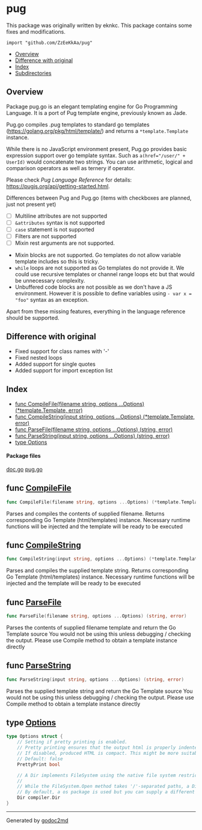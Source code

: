 

# pug
This package was originally written by eknkc. This package contains some fixes and modifications.

`import "github.com/ZzEeKkAa/pug"`

* [Overview](#pkg-overview)
* [Difference with original](#pkg-difference)
* [Index](#pkg-index)
* [Subdirectories](#pkg-subdirectories)

## <a name="pkg-overview">Overview</a>
Package pug.go is an elegant templating engine for Go Programming Language.
It is a port of Pug template engine, previously known as Jade.

Pug.go compiles .pug templates to standard go templates (<a href="https://golang.org/pkg/html/template/">https://golang.org/pkg/html/template/</a>) and returns a `*template.Template` instance.

While there is no JavaScript environment present, Pug.go provides basic expression support over go template syntax. Such as `a(href="/user/" + UserId)` would concatenate two strings. You can use arithmetic, logical and comparison operators as well as ternery if operator.

Please check *Pug Language Reference* for details: <a href="https://pugjs.org/api/getting-started.html">https://pugjs.org/api/getting-started.html</a>.

Differences between Pug and Pug.go (items with checkboxes are planned, just not present yet)

- [ ] Multiline attributes are not supported
- [ ] `&attributes` syntax is not supported
- [ ] `case` statement is not supported
- [ ] Filters are not supported
- [ ] Mixin rest arguments are not supported.
- Mixin blocks are not supported. Go templates do not allow variable template includes so this is tricky.
- `while` loops are not supported as Go templates do not provide it. We could use recursive templates or channel range loops etc but that would be unnecessary complexity.
- Unbuffered code blocks are not possible as we don't have a JS environment. However it is possible to define variables using `- var x = "foo"` syntax as an exception.

Apart from these missing features, everything in the language reference should be supported.


## <a name="pkg-difference">Difference with original</a>

- Fixed support for class names with '-'
- Fixed nested loops
- Added support for single quotes
- Added support for import exception list

## <a name="pkg-index">Index</a>
* [func CompileFile(filename string, options ...Options) (*template.Template, error)](#CompileFile)
* [func CompileString(input string, options ...Options) (*template.Template, error)](#CompileString)
* [func ParseFile(filename string, options ...Options) (string, error)](#ParseFile)
* [func ParseString(input string, options ...Options) (string, error)](#ParseString)
* [type Options](#Options)


#### <a name="pkg-files">Package files</a>
[doc.go](/src/github.com/eknkc/pug/doc.go) [pug.go](/src/github.com/eknkc/pug/pug.go) 





## <a name="CompileFile">func</a> [CompileFile](/src/target/pug.go?s=1524:1605#L52)
``` go
func CompileFile(filename string, options ...Options) (*template.Template, error)
```
Parses and compiles the contents of supplied filename. Returns corresponding Go Template (html/templates) instance.
Necessary runtime functions will be injected and the template will be ready to be executed



## <a name="CompileString">func</a> [CompileString](/src/target/pug.go?s=2010:2090#L63)
``` go
func CompileString(input string, options ...Options) (*template.Template, error)
```
Parses and compiles the supplied template string. Returns corresponding Go Template (html/templates) instance.
Necessary runtime functions will be injected and the template will be ready to be executed



## <a name="ParseFile">func</a> [ParseFile](/src/target/pug.go?s=2509:2576#L74)
``` go
func ParseFile(filename string, options ...Options) (string, error)
```
Parses the contents of supplied filename template and return the Go Template source You would not be using this unless debugging / checking the output.
Please use Compile method to obtain a template instance directly



## <a name="ParseString">func</a> [ParseString](/src/target/pug.go?s=2865:2931#L80)
``` go
func ParseString(input string, options ...Options) (string, error)
```
Parses the supplied template string and return the Go Template source You would not be using this unless debugging / checking the output.
Please use Compile method to obtain a template instance directly




## <a name="Options">type</a> [Options](/src/target/pug.go?s=108:838#L10)
``` go
type Options struct {
    // Setting if pretty printing is enabled.
    // Pretty printing ensures that the output html is properly indented and in human readable form.
    // If disabled, produced HTML is compact. This might be more suitable in production environments.
    // Default: false
    PrettyPrint bool

    // A Dir implements FileSystem using the native file system restricted to a specific directory tree.
    //
    // While the FileSystem.Open method takes '/'-separated paths, a Dir's string value is a filename on the native file system, not a URL, so it is separated by filepath.Separator, which isn't necessarily '/'.
    // By default, a os package is used but you can supply a different filesystem using this option
    Dir compiler.Dir
}
```













- - -
Generated by [godoc2md](http://godoc.org/github.com/davecheney/godoc2md)
